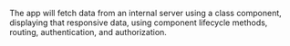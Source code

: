 The app will fetch data from an internal server using a class component, displaying that responsive data, using component lifecycle methods, routing, authentication, and authorization.
